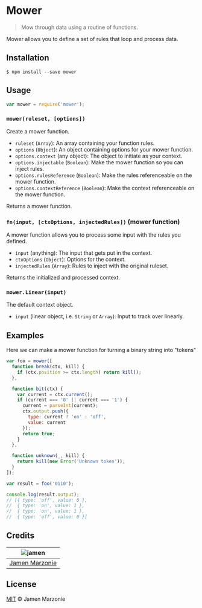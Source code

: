 # Mower
> Mow through data using a routine of functions.

Mower allows you to define a set of rules that loop and process data.

## Installation
```shell
$ npm install --save mower
```

## Usage
```javascript
var mower = require('mower');
```

### `mower(ruleset, [options])`
Create a mower function.
 - `ruleset` (`Array`): An array containing your function rules.
 - `options` (`Object`): An object containing options for your mower function.
 - `options.context` (any object): The object to initiate as your context.
 - `options.injectable` (`Boolean`): Make the mower function so you can inject rules.
 - `options.rulesReference` (`Boolean`): Make the rules referenceable on the mower function.
 - `options.contextReference` (`Boolean`): Make the context referenceable on the mower function.

Returns a mower function.

### `fn(input, [ctxOptions, injectedRules])` (mower function)
A mower function allows you to process some input with the rules you defined.
  - `input` (anything): The input that gets put in the context.
  - `ctxOptions` (`Object`): Options for the context.
  - `injectedRules` (`Array`): Rules to inject with the original ruleset.

Returns the initialized and processed context.

### `mower.Linear(input)`
The default context object.
 - `input` (linear object, i.e. `String` or `Array`): Input to track over linearly.

## Examples
Here we can make a mower function for turning a binary string into "tokens"
```javascript
var foo = mower([
  function break(ctx, kill) {
    if (ctx.position >= ctx.length) return kill();
  },

  function bit(ctx) {
    var current = ctx.current();
    if (current === '0' || current === '1') {
      current = parseInt(current);
      ctx.output.push({
        type: current ? 'on' : 'off',
        value: current
      });
      return true;
    }
  },

  function unknown(_, kill) {
    return kill(new Error('Unknown token'));
  }
]);
```
```javascript
var result = foo('0110');

console.log(result.output);
// [{ type: 'off', value: 0 },
//  { type: 'on', value: 1 },
//  { type: 'on', value: 1 },
//  { type: 'off', value: 0 }]
```

## Credits
| ![jamen][avatar] |
|:---:|
| [Jamen Marzonie][github] |

## License
[MIT](LICENSE) &copy; Jamen Marzonie

[avatar]: https://avatars.githubusercontent.com/u/6251703?v=3&s=125
[github]: https://github.com/jamen
